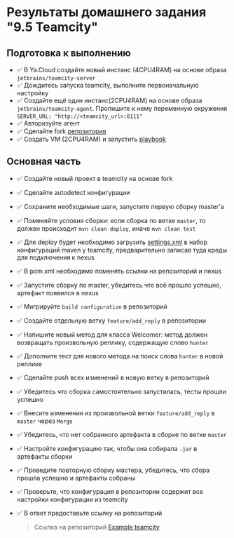 # Результаты домашнего задания "9.5 Teamcity"

## Подготовка к выполнению

- :white_check_mark: В Ya.Cloud создайте новый инстанс (4CPU4RAM) на основе образа `jetbrains/teamcity-server`
- :white_check_mark: Дождитесь запуска teamcity, выполните первоначальную настройку
- :white_check_mark: Создайте ещё один инстанс(2CPU4RAM) на основе образа `jetbrains/teamcity-agent`. Пропишите к нему переменную окружения `SERVER_URL: "http://<teamcity_url>:8111"`
- :white_check_mark: Авторизуйте агент
- :white_check_mark: Сделайте fork [репозитория](https://github.com/aragastmatb/example-teamcity)
- :white_check_mark: Создать VM (2CPU4RAM) и запустить [playbook](./infrastracture)

## Основная часть

- :white_check_mark: Создайте новый проект в teamcity на основе fork
- :white_check_mark: Сделайте autodetect конфигурации
- :white_check_mark: Сохраните необходимые шаги, запустите первую сборку master'a
- :white_check_mark: Поменяйте условия сборки: если сборка по ветке `master`, то должен происходит `mvn clean deploy`, иначе `mvn clean test`
- :white_check_mark: Для deploy будет необходимо загрузить [settings.xml](./teamcity/settings.xml) в набор конфигураций maven у teamcity, предварительно записав туда креды для подключения к nexus
- :white_check_mark: В pom.xml необходимо поменять ссылки на репозиторий и nexus
- :white_check_mark: Запустите сборку по master, убедитесь что всё прошло успешно, артефакт появился в nexus
- :white_check_mark: Мигрируйте `build configuration` в репозиторий
- :white_check_mark: Создайте отдельную ветку `feature/add_reply` в репозитории
- :white_check_mark: Напишите новый метод для класса Welcomer: метод должен возвращать произвольную реплику, содержащую слово `hunter`
- :white_check_mark: Дополните тест для нового метода на поиск слова `hunter` в новой реплике
- :white_check_mark: Сделайте push всех изменений в новую ветку в репозиторий
- :white_check_mark: Убедитесь что сборка самостоятельно запустилась, тесты прошли успешно
- :white_check_mark: Внесите изменения из произвольной ветки `feature/add_reply` в `master` через `Merge`
- :white_check_mark: Убедитесь, что нет собранного артефакта в сборке по ветке `master`
- :white_check_mark: Настройте конфигурацию так, чтобы она собирала `.jar` в артефакты сборки
- :white_check_mark: Проведите повторную сборку мастера, убедитесь, что сбора прошла успешно и артефакты собраны
- :white_check_mark: Проверьте, что конфигурация в репозитории содержит все настройки конфигурации из teamcity
- :white_check_mark: В ответ предоставьте ссылку на репозиторий

    > Ссылка на репозиторий [Example teamcity](https://github.com/prunovr/example-teamcity)
